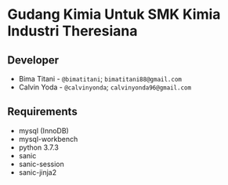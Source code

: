 # Gudang Kimia Untuk SMK Kimia Industri Theresiana

## Developer

- Bima Titani - `@bimatitani`; `bimatitani88@gmail.com`
- Calvin Yoda - `@calvinyonda`; `calvinyonda96@gmail.com`

## Requirements

- mysql (InnoDB)
- mysql-workbench
- python 3.7.3
- sanic
- sanic-session
- sanic-jinja2
